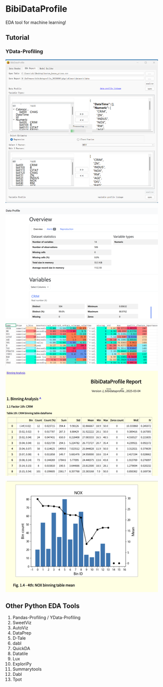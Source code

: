 BibiDataProfile
===


EDA tool for machine learning!


## Tutorial
### 

### YData-Profiling

![UI](docs\ui.png)



![YData-Profile](docs\ydata_profile.png)





![Variable Analysis](docs\variable_analysis.png)





![Profile Report](docs\profile_report.png)



![Event Rate](docs\event_rate.png)





## Other Python EDA Tools

1. Pandas-Profiling / YData-Profiling
2. SweetViz
3. AutoViz
4. DataPrep
5. D-Tale
6. dabl
7. QuickDA
8. Datatile
9. Lux
10. ExploriPy
11. Summarytools
12. Dabl
13. Tpot



